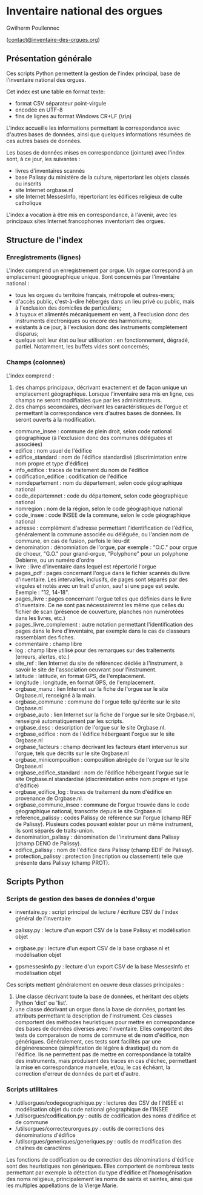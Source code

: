 # Inventaire national des orgues
Gwilherm Poullennec

(contact@inventaire-des-orgues.org)

## Présentation générale

Ces scripts Python permettent la gestion de l'index principal, base de l'inventaire national des orgues.

Cet index est une table en format texte:
- format CSV séparateur point-virgule
- encodée en UTF-8
- fins de lignes au format Windows CR+LF (\r\n)

L'index accueille les informations permettant la correspondance avec d'autres bases de données,
ainsi que quelques informations résumées de ces autres bases de données.

Les bases de données mises en correspondance (jointure) avec l'index sont, à ce jour, les suivantes :
- livres d'inventaires scannés
- base Palissy du ministère de la culture, répertoriant les objets classés ou inscrits
- site Internet orgbase.nl
- site Internet MessesInfo, répertoriant les édifices religieux de culte catholique

L'index a vocation à être mis en correspondance, à l'avenir, avec les principaux sites Internet francophones inventoriant des orgues.

## Structure de l'index

### Enregistrements (lignes)
L'index comprend un enregistrement par orgue. Un orgue correspond à un emplacement géoographique unique. Sont concernés par l'inventaire national :
- tous les orgues du territoire français, métropole et outres-mers;
- d'accès public, c'est-à-dire hébergés dans un lieu privé ou public, mais à l'exclusion des domiciles de particuliers;
- à tuyaux et alimentés mécaniquement en vent, à l'exclusion donc des instruments électroniques ou encore des harmoniums;
- existants à ce jour, à l'exclusion donc des instruments complètement disparus;
- quelque soit leur état ou leur utilisation : en fonctionnement, dégradé, partiel. Notamment, les buffets vides sont concernés;

### Champs (colonnes)
L'index comprend :
1. des champs principaux, décrivant exactement et de façon unique un emplacement géographique. Lorsque l'inventaire sera mis en ligne, ces champs ne seront modifiables que par les administrateurs.
2. des champs secondaires, décrivant les caractéristiques de l'orgue et permettant la correspondance vers d'autres bases de données. Ils seront ouverts à la modification.

- commune_insee : commune de plein droit, selon code national géographique (à l'exclusion donc des communes déléguées et associées)
- edifice : nom usuel de l'édifice
- edifice_standard : nom de l'édifice standardisé (discrimintation entre nom propre et type d'édifice)
- info_edifice : traces de traitement du nom de l'édifice
- codification_edifice : codification de l'édifice
- nomdepartement : nom du département, selon code géographique national
- code_departemnet : code du département, selon code géographique national
- nomregion : nom de la région, selon le code géographique national
- code_insee : code INSEE de la commune, selon le code géographique national
- adresse : complément d'adresse permettant l'identification de l'édifice, généralement la commune associée ou déléguée, ou l'ancien nom de commune, en cas de fusion, parfois le lieu-dit
- denomination : dénomniation de l'orgue, par exemple : "O.C." pour orgue de choeur, "G.O." pour grand-orgue, "Polyphone" pour un polyphone Debierre, ou un numéro d'ordre
- livre : livre d'inventaire dans lequel est répertorié l'orgue
- pages_pdf : pages concernant l'orgue dans le fichier scannés du livre d'inventaire. Les intervalles, inclusifs, de pages sont séparés par des virgules et notés avec un trait d'union, sauf si une page est seule. Exemple : "12, 14-18".
- pages_livre : pages concernant l'orgue telles que définies dans le livre d'inventaire. Ce ne sont pas nécessairemnt les même que celles du fichier de scan (présence de couverture, planches non numérotées dans les livres, etc.)
- pages_livre_complement : autre notation permettant l'identification des pages dans le livre d'inventaire, par exemple dans le cas de classeurs rassemblant des fiches.
- commentaire : champ libre
- log : champ libre utilisé pour des remarques sur des traitements (erreurs, alertes, etc.)
- site_ref : lien Internet du site de référencec dédiée à l'instrument, à savoir le site de l'association oeuvrant pour l'instrument.
- latitude : latitude, en format GPS, de l'emplacement.
- longitude : longitude, en format GPS, de l'emplacement.
- orgbase_manu : lien Internet sur la fiche de l'orgue sur le site Orgbase.nl, renseigné à la main.
- orgbase_commune : commune de l'orgue telle qu'écrite sur le site Orgbase.nl
- orgbase_auto : lien Internet sur la fiche de l'orgue sur le site Orgbase.nl, renseigné automatiquement par les scripts.
- orgbase_desc : description de l'orgue sur le site Orgbase.nl.
- orgbase_edifice : nom de l'édifice hébergeant l'orgue sur le site Orgbase.nl
- orgbase_facteurs : champ décrivant les facteurs étant intervenus sur l'orgue, tels que décrits sur le site Orgbase.nl
- orgbase_minicomposition : composition abrégée de l'orgue sur le site Orgbase.nl
- orgbase_edifice_standard : nom de l'édifice hébergeant l'orgue sur le site Orgbase.nl standardisé (discrimintation entre nom propre et type d'édifice)
- orgbase_edifice_log : traces de traitement du nom d'édifice en provenance de Orgbase.nl.
- orgbase_commune_insee : commune de l'orgue trouvée dans le code géographique national, transcrite depuis le site Orgbase.nl
- reference_palissy : codes Palissy de référence sur l'orgue (champ REF de Palissy). Plusieurs codes pouvant exister pour un même instrument, ils sont séparés de traits-union.
- denomination_palissy : dénomination de l'instrument dans Palissy (champ DENO de Palissy).
- edifice_palissy : nom de l'édifice dans Palissy (champ EDIF de Palissy).
- protection_palissy : protection (inscription ou classement) telle que présente dans Palissy (champ PROT).

## Scripts Python

### Scripts de gestion des bases de données d'orgue
- inventaire.py : script principal de lecture / écriture CSV de l'index général de l'inventaire

- palissy.py : lecture d'un export CSV de la base Palissy et modélisation objet
- orgbase.py : lecture d'un export CSV de la base orgbase.nl et modélisation objet
- gpsmessesinfo.py : lecture d'un export CSV de la base MessesInfo et modélisation objet

Ces scripts mettent généralement en oeuvre deux classes principales :
1. Une classe décrivant toute la base de données, et héritant des objets Python 'dict' ou 'list'.
2. une classe décrivant un orgue dans la base de données, portant les attributs permettant la description de l'instrument.
Ces classes comportent des méthodes heuristiques pour mettre en correspondance des bases de données diverses avec l'inventaire. Elles comportent des tests de comparaison de noms de commune et de nom d'édifice, non génériques.
Généralement, ces tests sont facilités par une dégénérescence (simplification de légère à drastique) du nom de l'édifice.
Ils ne permettent pas de mettre en correspondance la totalité des instruments, mais produisent des traces en cas d'échec, permettant la mise en correspondance manuelle, et/ou, le cas échéant, la correction d'erreur de données de part et d'autre.

### Scripts utilitaires
- /utilsorgues/codegeographique.py : lectures des CSV de l'INSEE et modélisation objet du code national géographique de l'INSEE
- /utilsorgues/codification.py : outils de codification des noms d'édifice et de commune
- /utilsorgues/correcteurorgues.py : outils de corrections des dénominations d'édifice
- /utilsorgues/generiques/generiques.py : outils de modification des chaînes de caractères

Les fonctions de codification ou de correction des dénominations d'édifice sont des heuristiques non génériques.
Elles comportent de nombreux tests permettant par exemple la détection du type d'édifice et l'homogénisation des noms religieux, principalement les noms de saints et saintes, ainsi que les multiples appellations de la Vierge Marie.
